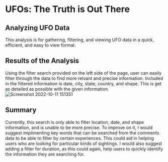 # UFOs: The Truth is Out There

## Analyzing UFO Data
This analysis is for gathering, filtering, and viewing UFO data in a quick, efficient, and easy to view format.

## Results of the Analysis
Using the filter search provided on the left side of the page, user can easily filter through the data to find more relvant and precise information. 
Included in the filtered information is date, city, state, country, and shape. This is get as detailed as possible with the given information.
![Screenshot 2022-10-11 151351](https://user-images.githubusercontent.com/107223650/195209383-c3e9234a-f1e7-4f67-9627-e1089ae21346.png)

## Summary
Currently, this search is only able to filter location, date, and shape information, and is unable to be more precise. To improve on it, I would suggest implimenting key words that can be searched from the comments data to be able to filter by certain experiences. This could aid in helping users who are looking for particular kinds of sightings.  I would also suggest adding a filter for duration, as this could again, help users to quickly identify the information they are searching for.

